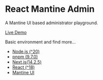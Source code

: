 # React Mantine Admin

A Mantine UI based administrator playground.

[Live Demo](https://react-mantine-admin-eyvindove.vercel.app/)

Basic environment and find more...

- [Node.js (^20)](https://nodejs.org/)
- [pnpm (9.7.0)](https://pnpm.io/)
- [Next.js(14.2.5)](https://nextjs.org/)
- [React (^18)](https://react.dev/)
- [Mantine UI](https://mantine.dev/)
